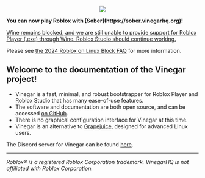 <p align="center">
  <img style="max-width: 30%" src="/favicon.svg">
</p>

<div class="warning">
<b>You can now play Roblox with [Sober](https://sober.vinegarhq.org)!</b>
  
<u>Wine remains blocked, and we are still unable to provide support for Roblox Player (.exe) through Wine. Roblox Studio should continue working.</u>

Please see [the 2024 Roblox on Linux Block FAQ](/Home/rol_faq.md) for more information.
</div>


## Welcome to the documentation of the Vinegar project!

- Vinegar is a fast, minimal, and robust bootstrapper for Roblox Player and Roblox Studio that has many ease-of-use features.
- The software and documentation are both open source, and can be accessed [on GitHub](https://github.com/vinegarhq).
- There is no graphical configuration interface for Vinegar at this time.
- Vinegar is an alternative to [Grapejuice](https://brinkervii.gitlab.io/grapejuice/), designed for advanced Linux users.

The Discord server for Vinegar can be found [here](https://discord.gg/dzdzZ6Pps2).

---

_Roblox® is a registered Roblox Corporation trademark. VinegarHQ is not affiliated with Roblox Corporation._
